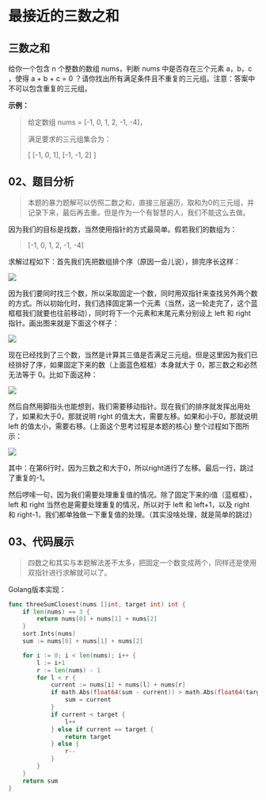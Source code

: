 # 最接近的三数之和

## 三数之和

给你一个包含 n 个整数的数组 nums，判断 nums 中是否存在三个元素 a，b，c ，使得 a + b + c = 0 ？请你找出所有满足条件且不重复的三元组。注意：答案中不可以包含重复的三元组。

**示例：**

>给定数组 nums = [-1, 0, 1, 2, -1, -4]，
>
>满足要求的三元组集合为：
>
>[
  [-1, 0, 1],
  [-1, -1, 2]
]

## 02、题目分析

> 本题的暴力题解可以仿照二数之和，直接三层遍历，取和为0的三元组，并记录下来，最后再去重。但是作为一个有智慧的人，我们不能这么去做。


因为我们的目标是找数，当然使用指针的方式最简单。假若我们的数组为：

> [-1, 0, 1, 2, -1, -4]

求解过程如下：首先我们先把数组排个序（原因一会儿说），排完序长这样：

![](../../images/1.0507c071.jpg)

因为我们要同时找三个数，所以采取固定一个数，同时用双指针来查找另外两个数的方式。所以初始化时，我们选择固定第一个元素（当然，这一轮走完了，这个蓝框框我们就要也往前移动），同时将下一个元素和末尾元素分别设上 left 和 right 指针。画出图来就是下面这个样子：

![](../../images/2.5e72397e.jpg)

现在已经找到了三个数，当然是计算其三值是否满足三元组。但是这里因为我们已经排好了序，如果固定下来的数（上面蓝色框框）本身就大于 0，那三数之和必然无法等于 0。比如下面这种：

![](../../images/3.bb5bf3f0.jpg)

然后自然用脚指头也能想到，我们需要移动指针。现在我们的排序就发挥出用处了，如果和大于0，那就说明 right 的值太大，需要左移。如果和小于0，那就说明 left 的值太小，需要右移。(上面这个思考过程是本题的核心) 整个过程如下图所示：

![](../../images/4.78f043f5.jpg)

其中：在第6行时，因为三数之和大于0，所以right进行了左移。最后一行，跳过了重复的-1。


然后啰嗦一句，因为我们需要处理重复值的情况。除了固定下来的i值（蓝框框），left 和 right 当然也是需要处理重复的情况，所以对于 left 和 left+1，以及 right 和 right-1，我们都单独做一下重复值的处理。（其实没啥处理，就是简单的跳过）

## 03、代码展示

>四数之和其实与本题解法差不太多，把固定一个数变成两个，同样还是使用双指针进行求解就可以了。

Golang版本实现：

```go
func threeSumClosest(nums []int, target int) int {
	if len(nums) == 3 {
		return nums[0] + nums[1] + nums[2]
	}
	sort.Ints(nums)
	sum := nums[0] + nums[1] + nums[2]

	for i := 0; i < len(nums); i++ {
		l := i+1
		r := len(nums) - 1
		for l < r {
			current := nums[i] + nums[l] + nums[r]
			if math.Abs(float64(sum - current)) > math.Abs(float64(target - current)) {
				sum = current
			}
			if current < target {
				l++
			} else if current == target {
				return target
			} else {
				r--
			}
		}
	}
	return sum
}
```




